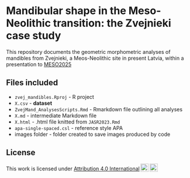 # Mandibular shape in the Meso-Neolithic transition: the Zvejnieki case study
This repository documents the geometric morphometric analyses of mandibles from Zvejnieki, a Meos-Neolithic site in present Latvia, within a presentation to [MESO2025](https://meso2025.sciencesconf.org/)

## Files included

-   `zvej_mandibles.Rproj` - R project
-   `X.csv` - **dataset**
-   `ZvejMand_AnalysesScripts.Rmd` - Rmarkdown file outlining all analyses
-   `X.md` - intermediate Markdown file
-   `X.html` - .html file knitted from `JASR2023.Rmd`
-   `apa-single-spaced.csl` - reference style APA
-   images folder - folder created to save images produced by code

## License

<p xmlns:cc="http://creativecommons.org/ns#">

This work is licensed under <a href="http://creativecommons.org/licenses/by/4.0/?ref=chooser-v1" target="_blank" rel="license noopener noreferrer" style="display:inline-block;">Attribution 4.0 International<img src="https://mirrors.creativecommons.org/presskit/icons/cc.svg?ref=chooser-v1" style="height:22px!important;margin-left:3px;vertical-align:text-bottom;"/><img src="https://mirrors.creativecommons.org/presskit/icons/by.svg?ref=chooser-v1" style="height:22px!important;margin-left:3px;vertical-align:text-bottom;"/></a>

</p>
